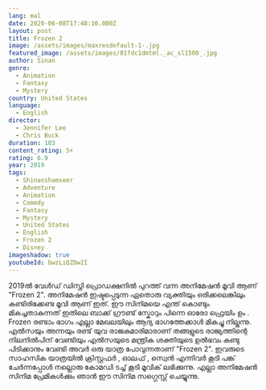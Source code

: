 ```yaml
---
lang: mal
date: 2020-06-08T17:48:16.000Z
layout: post
title: Frozen 2
image: /assets/images/maxresdefault-1-.jpg
featured_image: /assets/images/81fdc1dmtml._ac_sl1500_.jpg
author: Sinan
genre:
  - Animation
  - Fantasy
  - Mystery
country: United States
language:
  - English
director:
  - Jennifer Lee
  - Chris Buck
duration: 103
content_rating: 5+
rating: 6.9
year: 2019
tags:
  - Shinanshamseer
  - Adventure
  - Animation
  - Comedy
  - Fantasy
  - Mystery
  - United States
  - English
  - Frozen 2
  - Disney
imageshadow: true
youtubeId: bwzLiQZDw2I
---
```

2019ൽ വേൾഡ് ഡിസ്നി പ്രൊഡക്ഷനിൽ പുറത്ത് വന്ന അനിമേഷൻ മൂവി ആണ് "Frozen 2". അനിമേഷൻ ഇഷ്ടപ്പെടുന്ന ഏതൊരു വ്യക്തിയും ഒരിക്കലെങ്കിലും കണ്ടിരിക്കേണ്ട മൂവി ആണ് ഇത്. ഈ സിനിമയെ എന്ത് കൊണ്ടും മികച്ചതാകുന്നത് ഇതിലെ ബാക്ക് ഗ്രൗണ്ട് സ്കോറും പിന്നെ ഓരോ ഫ്രെയിം ഉം . Frozen രണ്ടാം ഭാഗം എല്ലാ മേഖലയിലും ആദ്യ ഭാഗത്തേക്കാൾ മികച്ചു നില്കുന്നു. എൽസയും അന്നയും രണ്ട് യുവ രാജകുമാരിമാരാണ് തങ്ങളുടെ രാജ്യത്തിന്റെ നിലനിൽപിന് വേണ്ടിയും എൽസയുടെ മന്ത്രിക ശക്തിയുടെ ഉൽഭവം കണ്ടു പിടിക്കാനും  വേണ്ടി അവർ  ഒരു യാത്ര പോവുന്നതാണ്  "Frozen 2". ഇവരുടെ സാഹസിക യാത്രയിൽ ക്രിസ്റ്റഫർ  , ഓലഫ് , സ്വെൻ എന്നിവർ കൂടി പങ്ക് ചേർന്നപ്പോൾ നല്ലൊരു കോമഡി ടച്ച്‌ കൂടി മൂവിക് ലഭിക്കുന്നു. എല്ലാ അനിമേഷൻ സിനിമ പ്രേമികൾക്കും ഞാൻ ഈ സിനിമ സഗ്ഗെസ്റ്റ് ചെയ്യുന്നു.
